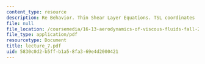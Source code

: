 ```yaml
---
content_type: resource
description: Re Behavior. Thin Shear Layer Equations. TSL coordinates
file: null
file_location: /coursemedia/16-13-aerodynamics-of-viscous-fluids-fall-2003/5830c0d2b5ffb1a58fa369e4d2000421_lecture_7.pdf
file_type: application/pdf
resourcetype: Document
title: lecture_7.pdf
uid: 5830c0d2-b5ff-b1a5-8fa3-69e4d2000421
---
```

